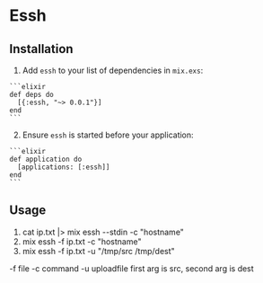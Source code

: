 # Essh

## Installation
  1. Add `essh` to your list of dependencies in `mix.exs`:

    ```elixir
    def deps do
      [{:essh, "~> 0.0.1"}]
    end
    ```

  2. Ensure `essh` is started before your application:

    ```elixir
    def application do
      [applications: [:essh]]
    end
    ```
## Usage

1. cat ip.txt |> mix essh --stdin -c "hostname" 
2. mix essh -f ip.txt -c "hostname"
3. mix essh -f ip.txt -u "/tmp/src /tmp/dest"


-f file
-c command
-u uploadfile   first arg is src, second arg is  dest



